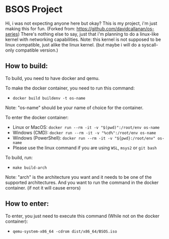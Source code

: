 # BSOS Project

Hi, i was not expecting anyone here but okay?
This is my project, i'm just making this for fun. (Forked from: https://github.com/davidcallanan/os-series)
There's nothing else to say, just that i'm planning to do a linux-like kernel with networking capabilities.
Note: this kernel is not supposed to be linux compatible, just alike the linux kernel. (but maybe i will do a syscall-only compatible version.)

## How to build:

To build, you need to have docker and qemu.

To make the docker container, you need to run this command:
 - `docker build buildenv -t os-name`

Note: "os-name" should be your name of choice for the container.

To enter the docker container:
 - Linux or MacOS: `docker run --rm -it -v "$(pwd)":/root/env os-name`
 - Windows (CMD): `docker run --rm -it -v "%cd%":/root/env os-name`
 - Windows (PowerShell): `docker run --rm -it -v "${pwd}:/root/env" os-name`
 - Please use the linux command if you are using `WSL`, `msys2` or `git bash`

To build, run:
 - `make build-arch`

Note: "arch" is the architecture you want and it needs to be one of the supported architectures. And you want to run the command in the docker container. (if not it will cause errors)

## How to enter:

To enter, you just need to execute this command (While not on the docker container): 
 - `qemu-system-x86_64 -cdrom dist/x86_64/BSOS.iso`
